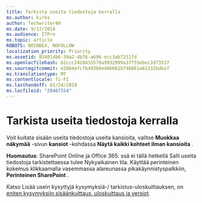 ```yaml
---
title: Tarkista useita tiedostoja kerralla
ms.author: kirks
author: Techwriter40
ms.date: 9/17/2018
ms.audience: ITPro
ms.topic: article
ROBOTS: NOINDEX, NOFOLLOW
localization_priority: Priority
ms.assetid: 854014b6-39a2-4b76-a696-ecc3ab7251fd
ms.openlocfilehash: b2ccc2428435578a9932999a37f55ebec2d73537
ms.sourcegitcommit: e2864efcfb493b6e46b662b746661a61232bdba7
ms.translationtype: MT
ms.contentlocale: fi-FI
ms.lasthandoff: 01/24/2019
ms.locfileid: "29467554"
---
```

# <a name="check-in-several-files-at-once"></a>Tarkista useita tiedostoja kerralla

Voit kuitata sisään useita tiedostoja useita kansioita, valitse **Muokkaa näkymää** -sivun **kansiot** -kohdassa **Näytä kaikki kohteet ilman kansioita** . 
  
 **Huomautus**: SharePoint Online ja Office 365: ssä ei tällä hetkellä Salli useita tiedostoja tarkistettaessa tulee Nykyaikainen tila. Käyttää perinteinen kokemus klikkaamalla vasemmassa alareunassa pikakäynnistyspalkkiin, **Perinteinen SharePoint** . 
  
Katso Lisää usein kysyttyjä kysymyksiä-/ tarkistus-uloskuittauksen, on [eniten kysymyksiin sisäänkuittaus, uloskuittaus ja versiot](https://go.microsoft.com/fwlink/?linkid=2018786).
  

